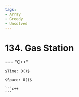 ```yaml
---
tags:
- Array
- Greedy
- Unsolved
---
```



# 134. Gas Station

=== "C++"

    $Time: O()$

    $Space: O()$

    ```c++
    ```